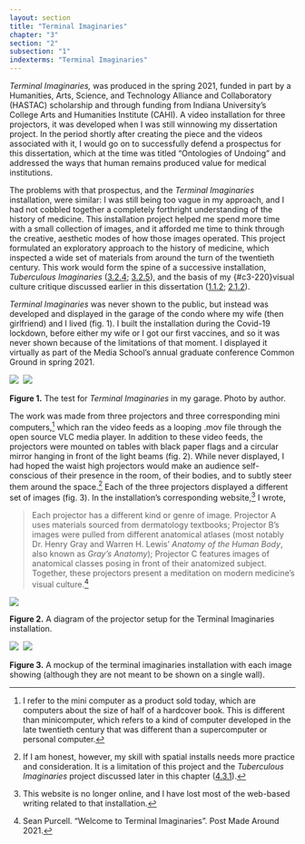 ```yaml
---
layout: section
title: "Terminal Imaginaries"
chapter: "3"
section: "2"
subsection: "1"
indexterms: "Terminal Imaginaries"
---
```


*Terminal Imaginaries,* was produced in the spring 2021, funded in part by a Humanities, Arts, Science, and Technology Alliance and Collaboratory (HASTAC) scholarship and through funding from Indiana University’s College Arts and Humanities Institute (CAHI). A video installation for three projectors, it was developed when I was still winnowing my dissertation project. In the period shortly after creating the piece and the videos associated with it, I would go on to successfully defend a prospectus for this dissertation, which at the time was titled “Ontologies of Undoing” and addressed the ways that human remains produced value for medical institutions. 

The problems with that prospectus, and the *Terminal Imaginaries* installation, were similar: I was still being too vague in my approach, and I had not cobbled together a completely forthright understanding of the history of medicine. This installation project helped me spend more time with a small collection of images, and it afforded me time to think through the creative, aesthetic modes of how those images operated. This project formulated an exploratory approach to the history of medicine, which inspected a wide set of materials from around the turn of the twentieth century. This work would form the spine of a successive installation, *Tuberculous Imaginaries* (<a href="{{ site.baseurl }}/dissertation/3_2_4}}">3.2.4</a>; <a href="{{ site.baseurl }}/dissertation/3_2_5}}">3.2.5</a>), and the basis of my {#c3-220}visual culture</b></span> critique discussed earlier in this dissertation (<a href="{{ site.baseurl }}/dissertation/1_1_2}}">1.1.2</a>; <a href="{{ site.baseurl }}/dissertation/2_1_2}}">2.1.2</a>).

*Terminal Imaginaries* was never shown to the public, but instead was developed and displayed in the garage of the condo where my wife (then girlfriend) and I lived (fig. 1). I built the installation during the Covid-19 lockdown, before either my wife or I got our first vaccines, and so it was never shown because of the limitations of that moment. I displayed it virtually as part of the Media School’s annual graduate conference Common Ground in spring 2021. 

<img id="terminalimaginarieslivetest" class="opaque" src="{{ site.baseurl }}/assets/img/terminalimaginarieslivetest_full.jpg">

<img id="terminalimaginarieslivetest=-2terminalimaginarieslivetest.jpg">

<img id="terminalimaginarieslivetest" class="partially-opaque" src="{{ site.baseurl }}/assets/img/terminalimaginarieslivetest_partial.jpg">

**Figure 1.** The test for *Terminal Imaginaries* in my garage. Photo by author.

The work was made from three projectors and three corresponding mini computers,[^fn1] which ran the video feeds as a looping .mov file through the open source VLC media player. In addition to these video feeds, the projectors were mounted on tables with black paper flags and a circular mirror hanging in front of the light beams (fig. 2). While never displayed, I had hoped the waist high projectors would make an audience self-conscious of their presence in the room, of their bodies, and to subtly steer them around the space.[^fn2] Each of the three projectors displayed a different set of images (fig. 3). In the installation’s corresponding website,[^fn3] I wrote, 

>Each projector has a different kind or genre of image. Projector A uses materials sourced from dermatology textbooks; Projector B’s images were pulled from different anatomical atlases (most notably Dr. Henry Gray and Warren H. Lewis’ *Anatomy of the Human Body*, also known as *Gray’s Anatomy*); Projector C features images of anatomical classes posing in front of their anatomized subject. Together, these projectors present a meditation on modern medicine’s visual culture.[^fn4]

<div class="card float-right half-width-image"><img id="terminalimaginariestopdown" src="{{ site.baseurl }}/assets/img/terminalimaginariestopdown.jpg">

**Figure 2.** A diagram of the projector setup for the Terminal Imaginaries installation.

<img id="terminalimaginariesallinone" class="opaque" src="{{ site.baseurl }}/assets/img/terminalimaginariesallinone_full.jpg">

<img id="terminalimaginariesallinone=-2terminalimaginariesallinone.jpg">

<img id="terminalimaginariesallinone" class="partially-opaque" src="{{ site.baseurl }}/assets/img/terminalimaginariesallinone_partial.jpg">

**Figure 3.**  A mockup of the terminal imaginaries installation with each image showing (although they are not meant to be shown on a single wall).

</div>

[^fn1]: I refer to the mini computer as a product sold today, which are computers about the size of half of a hardcover book. This is different than minicomputer, which refers to a kind of computer developed in the late twentieth century that was different than a supercomputer or personal computer.

[^fn2]: If I am honest, however, my skill with spatial installs needs more practice and consideration. It is a limitation of this project and the *Tuberculous Imaginaries* project discussed later in this chapter (<a href="{{ site.baseurl }}/dissertation/4_3_1}}">4.3.1</a>).

[^fn3]: This website is no longer online, and I have lost most of the web-based writing related to that installation.

[^fn4]: Sean Purcell. “Welcome to Terminal Imaginaries”. Post Made Around 2021.